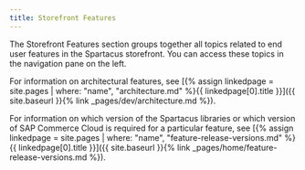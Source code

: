 ```yaml
---
title: Storefront Features
---
```


The Storefront Features section groups together all topics related to end user features in the Spartacus storefront. You can access these topics in the navigation pane on the left.

For information on architectural features, see [{% assign linkedpage = site.pages | where: "name", "architecture.md" %}{{ linkedpage[0].title }}]({{ site.baseurl }}{% link _pages/dev/architecture.md %}).

For information on which version of the Spartacus libraries or which version of SAP Commerce Cloud is required for a particular feature, see [{% assign linkedpage = site.pages | where: "name", "feature-release-versions.md" %}{{ linkedpage[0].title }}]({{ site.baseurl }}{% link _pages/home/feature-release-versions.md %}).
